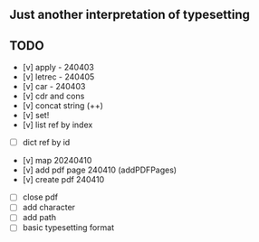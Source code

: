 ## Just another interpretation of typesetting
## TODO
 - [v] apply - 240403
 - [v] letrec - 240405
 - [v] car - 240403
 - [v] cdr and cons
 - [v] concat string (++)
 - [v] set!
 - [v] list ref by index
 - [ ] dict ref by id
 - [v] map 20240410
 - [v] add pdf page 240410 (addPDFPages)
 - [v] create pdf 240410
 - [ ] close pdf
 - [ ] add character
 - [ ] add path
 - [ ] basic typesetting format